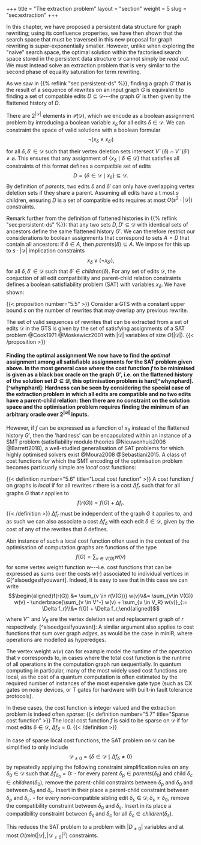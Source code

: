 +++ title = "The extraction problem" layout = "section" weight = 5 slug = "sec:extraction" +++

In this chapter, we have proposed a persistent data structure for graph rewriting; using its confluence properites, we have then shown that the search space that must be traversed in this new proposal for graph rewriting is super-exponentially smaller. However, unlike when exploring the "naive" search space, the optimal solution within the factorised search space stored in the persistent data structure $\mathcal{D}$ cannot simply be _read out_. We must instead solve an extraction problem that is very similar to the second phase of equality saturation for term rewriting.

As we saw in {{% reflink "sec:persistent-ds" %}}, finding a graph $G'$ that is the result of a sequence of rewrites on an input graph $G$ is equivalent to finding a set of compatible edits $D \subseteq \mathcal{D}$---the graph $G'$ is then given by the flattened history of $D$.

There are $2^{|\mathcal{D}|}$ elements in $\mathcal{P}(\mathcal{D})$, which we encode as a boolean assignment problem by introducing a boolean variable $x_\delta$ for all edits $\delta \in \mathcal{D}$. We can constraint the space of valid solutions with a boolean formular $$\neg (x_\delta \land x_{\delta'})$$ for all $\delta,\delta' \in \mathcal{D}$ such that their vertex deletion sets intersect $V^-(\delta) \cap V^-(\delta') \neq \varnothing$. This ensures that any assignment of $\{x_\delta \mid \delta \in \mathcal{D}\}$ that satisfies all constraints of this format defines a compatible set of edits $$D = \{\delta \in \mathcal{D} \mid x_\delta\} \subseteq \mathcal{D}.$$ By definition of $parents$, two edits $\delta$ and $\delta'$ can only have overlapping vertex deletion sets if they share a parent. Assuming all edits have a t most $s$ children, ensuring $D$ is a set of compatible edits requires at most $O(s^2 \cdot |\mathcal{D}|)$ constraints.

Remark further from the definition of flattened histories in {{% reflink "sec:persistent-ds" %}}: that any two sets $D, D' \subseteq \mathcal{D}$ with identical sets of ancestors define the same flattened history $G'$. We can therefore restrict our considerations to boolean assignments that correspond to sets $A = D$ that contain all ancestors: if $\delta \in A$, then $parents(\delta) \subseteq A$. We impose for this up to $s \cdot |\mathcal{D}|$  implication constraints $$x_\delta \lor (\neg x_{\delta'}),$$ for all $\delta,\delta' \in \mathcal{D}$ such that $\delta' \in children(\delta)$. For any set of edits $\mathcal{D}$, the conjuction of all edit compatibility and parent-child relation constraints defines a boolean satisfiability problem (SAT) with variables $x_\delta$. We have shown:

{{< proposition number="5.5" >}} Consider a GTS with a constant upper bound $s$ on the number of rewrites that may overlap any previous rewrite.

The set of valid sequences of rewrites that can be extracted from a set of edits $\mathcal{D}$ in the GTS is given by the set of satisfying assignments of a SAT problem @Cook1971 @Moskewicz2001 with $|\mathcal{D}|$ variables of size $O(|\mathcal{D}|)$. {{< /proposition >}}

#### Finding the optimal assignment We now have to find the _optimal_ assignment among all satisfiable assignments for the SAT problem given above. In the most general case where the cost function $f$ to be minimised is given as a black box oracle on the graph $G'$, i.e. on the flattened history of the solution set $D \subseteq \mathcal{D}$, this optimisation problem is hard[^whynphard]. [^whynphard]: Hardness can be seen by considering the special case of the extraction problem in which all edits are compatible and no two edits have a parent-child relation: then there are no constraint on the solution space and the optimisation problem requires finding the minimum of an arbitrary oracle over $2^{|\mathcal{D}|}$ inputs.

However, if $f$ can be expressed as a function of $x_\delta$ instead of the flattened history $G'$, then the 'hardness' can be encapsulated within an instance of a SMT problem (satisfiability modulo theories @Nieuwenhuis2006 @Barrett2018), a well-studied generalisation of SAT problems for which highly optimised solvers exist @Moura2008 @Sebastiani2015. A class of cost functions for which the SMT encoding of the optimisation problem becomes particuarly simple are _local_ cost functions:

{{< definition number="5.6" title="Local cost function" >}} A cost function $f$ on graphs is _local_ if for all rewrites $r$ there is a cost $\Delta f_r$ such that for all graphs $G$ that $r$ applies to $$f(r(G)) = f(G) + \Delta f_r.$$ {{< /definition >}} $\Delta f_r$ must be independent of the graph $G$ it applies to, and as such we can also associate a cost $\Delta f_\delta$ with each edit $\delta \in \mathcal{D}$, given by the cost of any of the rewrites that $\delta$ defines.

Abn instance of such a local cost function often used in the context of the optimisation of computation graphs are functions of the type $$f(G) = \sum_{v \in V(G)} w(v)$$ for some vertex weight function $w$---i.e. cost functions that can be expressed as sums over the costs $w(\cdot)$ associated to individual vertices in $G$[^alsoedgesifyouwant]. Indeed, it is easy to see that in this case we can write $$\begin{aligned}f(r(G)) &= \sum_{v \in r(V(G))} w(v)\\&= \sum_{v\in V(G)} w(v) - \underbrace{\sum_{v \in V^-} w(v) + \sum_{v \in V_R} w(v)}_{:= \Delta f_r}\\&= f(G) + \Delta f_r,\end{aligned}$$ where $V^-$ and $V_R$ are the vertex deletion set and replacement graph of $r$ respectively. [^alsoedgesifyouwant]: A similar argument also applies to cost functions that sum over graph _edges_, as would be the case in minIR, where operations are modelled as hyperedges.

The vertex weight $w(v)$ can for example model the runtime of the operation that $v$ corresponds to, in cases where the total cost function is the runtime of all operations in the computation graph run sequentially. In quantum computing in particular, many of the most widely used cost functions are local, as the cost of a quantum computation is often estimated by the required number of instances of the most expensive gate type (such as CX gates on noisy devices, or T gates for hardware with built-in fault tolerance protocols).

In these cases, the cost function is integer valued and the extraction problem is indeed often _sparse_: {{< definition number="5.7" title="Sparse cost function" >}} The local cost function $f$ is said to be sparse on $\mathcal{D}$ if for most edits $\delta \in \mathcal{D}$, $\Delta f_\delta = 0$. {{< /definition >}}

In case of sparse local cost functions, the SAT problem on $\mathcal{D}$ can be simplified to only include $$\mathcal{D}_{\neq 0} = \{\delta \in \mathcal{D} \mid \Delta f_\delta \neq 0\}$$ by repeatedly applying the following constraint simplification rules on any $\delta_0 \in \mathcal{D}$ such that $\Delta f_\delta_0 = 0$: - for every parent $\delta_p \in parents(\delta_0)$ and child $\delta_c \in children(\delta_0)$, remove the parent-child constraints between $\delta_p$ and $\delta_0$ and between $\delta_0$ and $\delta_c$. Insert in their place a parent-child constraint between $\delta_p$ and $\delta_c$. - for every non-compatible sibling edit $\delta_s \in \mathcal{D}, \delta_s \neq \delta_0$, remove the compatibility constraint between $\delta_0$ and $\delta_s$. Insert in its place a compatibility constraint between $\delta_s$ and $\delta_c$ for all $\delta_c \in children(\delta_s)$.

This reduces the SAT problem to a problem with $|D_{\neq 0}|$ variables and at most $O(min(|\mathcal{D}|, |\mathcal{D}_{\neq 0}|^2)$ constraints. 